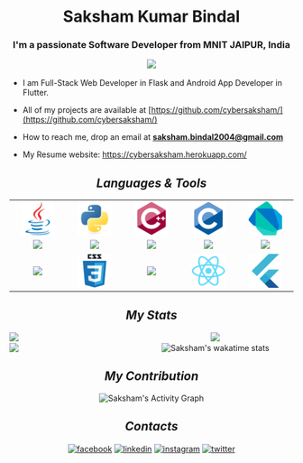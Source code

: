 <h1 align="center">Saksham Kumar Bindal</h1>
<h3 align="center">I'm a passionate Software Developer from MNIT JAIPUR, India</h3>
<p align="center"> <img src="https://komarev.com/ghpvc/?username=cybersaksham&label=Profile%20views&color=0e75b6&style=flat" /> </p>

- I am Full-Stack Web Developer in Flask and Android App Developer in Flutter.

- All of my projects are available at
[https://github.com/cybersaksham/](https://github.com/cybersaksham/)

- How to reach me, drop an email at **saksham.bindal2004@gmail.com**
- My Resume website: https://cybersaksham.herokuapp.com/

<h2 align='center'><i>Languages & Tools</i></h2>
<table width="100">
<tr>
    <td align='center' width="190">
        <a href="https://www.java.com/en/">
            <img src="https://raw.githubusercontent.com/devicons/devicon/master/icons/java/java-original.svg" alt="java" width="60"/>
        </a>
    </td>
    <td align='center' width="190">
        <a href="https://www.python.org/">
            <img src="https://raw.githubusercontent.com/devicons/devicon/master/icons/python/python-original.svg" width="60">
        </a>
    </td>
    <td align='center' width="190">
        <a href="https://www.cplusplus.com/">
            <img src="https://github.com/devicons/devicon/blob/master/icons/cplusplus/cplusplus-original.svg" width="60">
        </a>
    </td>
    <td align='center' width="190">
            <img src="https://raw.githubusercontent.com/devicons/devicon/master/icons/c/c-original.svg" alt="c" width="60">
    </td>
    <td align='center' width="190">
        <a href="https://dart.dev/">
            <img src="https://raw.githubusercontent.com/devicons/devicon/master/icons/dart/dart-original.svg" width="60">
        </a>
    </td>
</tr>
<tr>
    <td align='center'>
        <a href="https://git-scm.com/">
            <img src="https://github.com/detain/svg-logos/blob/master/svg/git.svg" width="60">
        </a>
    </td>
    <td align='center'>
        <a href="https://dashboard.heroku.com/apps">
            <img src="https://www.vectorlogo.zone/logos/heroku/heroku-ar21.svg">
        </a>
    </td>
    <td align='center'>
        <a href="https://code.visualstudio.com/">
            <img src="https://github.com/bestofjs/bestofjs-webui/blob/master/public/logos/vscode.svg" width="60">
        </a>
    </td>
    <td align='center'>
        <a href="https://www.postman.com/">
            <img src="https://www.vectorlogo.zone/logos/getpostman/getpostman-icon.svg">
        </a>
    </td>
    <td align='center'>
        <a href="https://www.unrealengine.com/en-US/">
            <img src="https://user-images.githubusercontent.com/16515307/33282121-0309b13a-d3eb-11e7-84b0-6d322ca89a5a.png" width="60">
        </a>
    </td>
</tr>
<tr>
    <td align='center'>
        <img src="https://www.vectorlogo.zone/logos/w3_html5/w3_html5-ar21.svg">
    </td>
    <td align='center'>
        <img src="https://raw.githubusercontent.com/devicons/devicon/0d6c64dbbf311879f7d563bfc3ccf559f9ed111c/icons/css3/css3-original-wordmark.svg" width="60">
    </td>
    <td align='center'>
        <img src="https://github.com/abranhe/programming-languages-logos/blob/master/src/javascript/javascript.svg" width="60">
    </td>
    <td align='center'>
        <a href="https://reactjs.org/">
            <img src="https://raw.githubusercontent.com/devicons/devicon/master/icons/react/react-original.svg" alt="react" width="60"/>
        </a>
    </td>
    <td align='center'>
        <a href="https://flutter.dev/">
            <img src="https://raw.githubusercontent.com/devicons/devicon/master/icons/flutter/flutter-original.svg" alt="flutter" width="60"/>
        </a>
    </td>
</tr>
</table>

<h2 align='center'><i>My Stats</i></h2>
<div align=center>
    <img width=45% src="https://github-readme-stats.vercel.app/api?username=cybersaksham&show_icons=true&theme=react&border_color=61dafb&include_all_commits=true"/>
    <img width=45% align="left" src="http://github-readme-streak-stats.herokuapp.com?user=cybersaksham&theme=react&border=61DAFB&fire=DDB80F"/>
</div>
<div align=center>
    <img width=45% hwight=100% align="left" src="https://github-readme-stats.vercel.app/api/top-langs/?username=cybersaksham&langs_count=10&theme=react&layout=compact" />
    <img width=45% alt="Saksham's wakatime stats" src="https://github-readme-stats.vercel.app/api/wakatime?username=cybersaksham&theme=react&langs_count=9">
</div>

<h2 align='center'><i>My Contribution</i></h2>
<div align=center>
    <img alt="Saksham's Activity Graph" src="https://activity-graph.herokuapp.com/graph?username=cybersaksham&bg_color=1F222E&theme=dracula" />
</div>

<h2 align='center'><i>Contacts</i></h2>
<div align="center">
    <a href="https://www.facebook.com/saksham.bindal.10" target="_blank"><img align="center"
            src="https://cdn.jsdelivr.net/npm/simple-icons@3.0.1/icons/facebook.svg" alt="facebook" height="30"
            width="40" /></a>
    <a href="https://www.linkedin.com/in/saksham-mnit/" target="_blank"><img align="center"
            src="https://cdn.jsdelivr.net/npm/simple-icons@3.0.1/icons/linkedin.svg" alt="linkedin" height="30"
            width="40" /></a>
    <a href="https://www.instagram.com/saksham.1908?r=nametag" target="_blank"><img align="center"
            src="https://cdn.jsdelivr.net/npm/simple-icons@3.0.1/icons/instagram.svg" alt="instagram" height="30"
            width="40" /></a>
    <a href="https://twitter.com/sakshamkumar04" target="_blank"><img align="center"
            src="https://cdn.jsdelivr.net/npm/simple-icons@3.0.1/icons/twitter.svg" alt="twitter" height="30"
            width="40" /></a>
</div>
